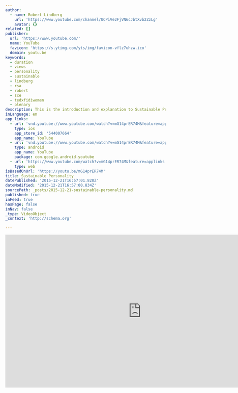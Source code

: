 ```yaml
---
author:
  - name: Robert Lindberg
    url: 'https://www.youtube.com/channel/UCPiVe2FjVN6cJbtXvb2ZzLg'
    avatar: {}
related: []
publisher:
  url: 'https://www.youtube.com/'
  name: YouTube
  favicon: 'https://s.ytimg.com/yts/img/favicon-vflz7uhzw.ico'
  domain: youtu.be
keywords:
  - duration
  - views
  - personality
  - sustainable
  - lindberg
  - rsa
  - robert
  - sce
  - tedxfidiwomen
  - plenary
description: This is the introduction and explanation to Sustainable Personality.
inLanguage: en
app_links:
  - url: 'vnd.youtube://www.youtube.com/watch?v=mG14prER74M&feature=applinks'
    type: ios
    app_store_id: '544007664'
    app_name: YouTube
  - url: 'vnd.youtube://www.youtube.com/watch?v=mG14prER74M&feature=applinks'
    type: android
    app_name: YouTube
    package: com.google.android.youtube
  - url: 'https://www.youtube.com/watch?v=mG14prER74M&feature=applinks'
    type: web
isBasedOnUrl: 'https://youtu.be/mG14prER74M'
title: Sustainable Personality
datePublished: '2015-12-21T16:57:01.828Z'
dateModified: '2015-12-21T16:57:00.834Z'
sourcePath: _posts/2015-12-21-sustainable-personality.md
published: true
inFeed: true
hasPage: false
inNav: false
_type: VideoObject
_context: 'http://schema.org'

---
```

<iframe src="https://cdn.embedly.com/widgets/media.html?src=https%3A%2F%2Fwww.youtube.com%2Fembed%2FmG14prER74M%3Ffeature%3Doembed&amp;url=https%3A%2F%2Fwww.youtube.com%2Fwatch%3Fv%3DmG14prER74M%26feature%3Dyoutu.be&amp;image=https%3A%2F%2Fi.ytimg.com%2Fvi%2FmG14prER74M%2Fhqdefault.jpg&amp;key=b7d04c9b404c499eba89ee7072e1c4f7&amp;type=text%2Fhtml&amp;schema=youtube" width="854" height="480" scrolling="no" frameborder="0" allowfullscreen="allowfullscreen" style=""></iframe>
